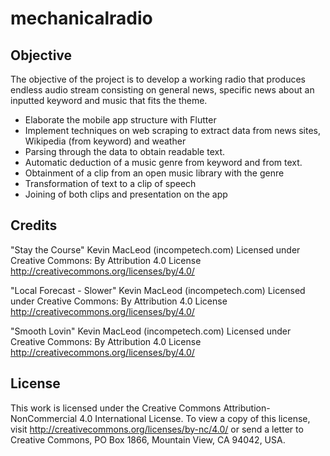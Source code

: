 # mechanicalradio

## Objective

The objective of the project is to develop a working radio that produces endless audio stream consisting on general news, specific news about an inputted keyword and music that fits the theme.

-	Elaborate the mobile app structure with Flutter
-	Implement techniques on web scraping to extract data from news sites, Wikipedia (from keyword) and weather
-	Parsing through the data to obtain readable text.
-	Automatic deduction of a music genre from keyword and from text.
-	Obtainment of a clip from an open music library with the genre
-	Transformation of text to a clip of speech
-	Joining of both clips and presentation on the app

## Credits
"Stay the Course" Kevin MacLeod (incompetech.com)
Licensed under Creative Commons: By Attribution 4.0 License
http://creativecommons.org/licenses/by/4.0/

"Local Forecast - Slower" Kevin MacLeod (incompetech.com)
Licensed under Creative Commons: By Attribution 4.0 License
http://creativecommons.org/licenses/by/4.0/

"Smooth Lovin" Kevin MacLeod (incompetech.com)
Licensed under Creative Commons: By Attribution 4.0 License
http://creativecommons.org/licenses/by/4.0/

## License
This work is licensed under the Creative Commons Attribution-NonCommercial 4.0 International License. To view a copy of this license, visit http://creativecommons.org/licenses/by-nc/4.0/ or send a letter to Creative Commons, PO Box 1866, Mountain View, CA 94042, USA.